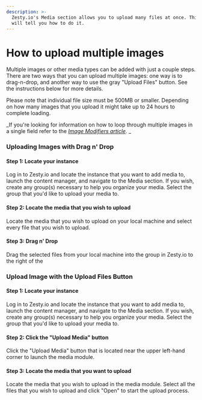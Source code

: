 ```yaml
---
description: >-
  Zesty.io's Media section allows you to upload many files at once. This guide
  will tell you how to do it.
---
```


# How to upload multiple images

Multiple images or other media types can be added with just a couple steps. There are two ways that you can upload multiple images: one way is to drag-n-drop, and another way to use the gray "Upload Files" button. See the instructions below for more details.&#x20;

Please note that individual file size must be 500MB or smaller. Depending on how many images that you upload it might take up to 24 hours to complete loading.

_If you're looking for information on how to loop through multiple images in a single field refer to the _[_Image Modifiers article_](https://zesty.org/services/web-engine/introduction-to-parsley/image-modifiers#looping-through-multiple-images-in-a-media-field)_. _

### Uploading Images with Drag n' Drop

#### Step 1: Locate your instance

Log in to Zesty.io and locate the instance that you want to add media to, launch the content manager, and navigate to the Media section. If you wish, create any group(s) necessary to help you organize your media. Select the group that you'd like to upload your media to.

#### Step 2: Locate the media that you wish to upload

Locate the media that you wish to upload on your local machine and select every file that you wish to upload.

#### Step 3: Drag n' Drop

Drag the selected files from your local machine into the group in Zesty.io to the right of the

### Upload Image with the Upload Files Button

#### Step 1:  Locate your instance

Log in to Zesty.io and locate the instance that you want to add media to, launch the content manager, and navigate to the Media section. If you wish, create any group(s) necessary to help you organize your media. Select the group that you'd like to upload your media to.

#### Step 2: Click the "Upload Media" button

Click the "Upload Media" button that is located near the upper left-hand corner to launch the media module.

#### Step 3: Locate the media that you want to upload

Locate the media that you wish to upload in the media module. Select all the files that you wish to upload and click "Open" to start the upload process.
